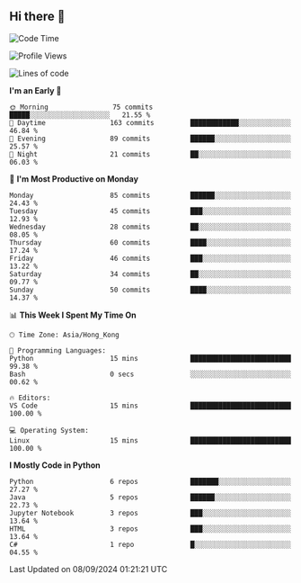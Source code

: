 ## Hi there 👋

<!--
**gessiegulugulu/gessiegulugulu** is a ✨ _special_ ✨ repository because its `README.md` (this file) appears on your GitHub profile.

Here are some ideas to get you started:

- 🔭 I’m currently working on ...
- 🌱 I’m currently learning ...
- 👯 I’m looking to collaborate on ...
- 🤔 I’m looking for help with ...
- 💬 Ask me about ...
- 📫 How to reach me: ...
- 😄 Pronouns: ...
- ⚡ Fun fact: ...
-->

<!--START_SECTION:waka-->
![Code Time](http://img.shields.io/badge/Code%20Time-59%20hrs%2011%20mins-blue)

![Profile Views](http://img.shields.io/badge/Profile%20Views-0-blue)

![Lines of code](https://img.shields.io/badge/From%20Hello%20World%20I%27ve%20Written-3.3%20million%20lines%20of%20code-blue)

**I'm an Early 🐤** 

```text
🌞 Morning                75 commits          █████░░░░░░░░░░░░░░░░░░░░   21.55 % 
🌆 Daytime                163 commits         ████████████░░░░░░░░░░░░░   46.84 % 
🌃 Evening                89 commits          ██████░░░░░░░░░░░░░░░░░░░   25.57 % 
🌙 Night                  21 commits          ██░░░░░░░░░░░░░░░░░░░░░░░   06.03 % 
```
📅 **I'm Most Productive on Monday** 

```text
Monday                   85 commits          ██████░░░░░░░░░░░░░░░░░░░   24.43 % 
Tuesday                  45 commits          ███░░░░░░░░░░░░░░░░░░░░░░   12.93 % 
Wednesday                28 commits          ██░░░░░░░░░░░░░░░░░░░░░░░   08.05 % 
Thursday                 60 commits          ████░░░░░░░░░░░░░░░░░░░░░   17.24 % 
Friday                   46 commits          ███░░░░░░░░░░░░░░░░░░░░░░   13.22 % 
Saturday                 34 commits          ██░░░░░░░░░░░░░░░░░░░░░░░   09.77 % 
Sunday                   50 commits          ████░░░░░░░░░░░░░░░░░░░░░   14.37 % 
```


📊 **This Week I Spent My Time On** 

```text
🕑︎ Time Zone: Asia/Hong_Kong

💬 Programming Languages: 
Python                   15 mins             █████████████████████████   99.38 % 
Bash                     0 secs              ░░░░░░░░░░░░░░░░░░░░░░░░░   00.62 % 

🔥 Editors: 
VS Code                  15 mins             █████████████████████████   100.00 % 

💻 Operating System: 
Linux                    15 mins             █████████████████████████   100.00 % 
```

**I Mostly Code in Python** 

```text
Python                   6 repos             ███████░░░░░░░░░░░░░░░░░░   27.27 % 
Java                     5 repos             ██████░░░░░░░░░░░░░░░░░░░   22.73 % 
Jupyter Notebook         3 repos             ███░░░░░░░░░░░░░░░░░░░░░░   13.64 % 
HTML                     3 repos             ███░░░░░░░░░░░░░░░░░░░░░░   13.64 % 
C#                       1 repo              █░░░░░░░░░░░░░░░░░░░░░░░░   04.55 % 
```




 Last Updated on 08/09/2024 01:21:21 UTC
<!--END_SECTION:waka-->
